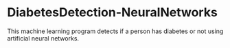 # DiabetesDetection-NeuralNetworks

This machine learning program detects if a person has diabetes or not using artificial neural networks.
